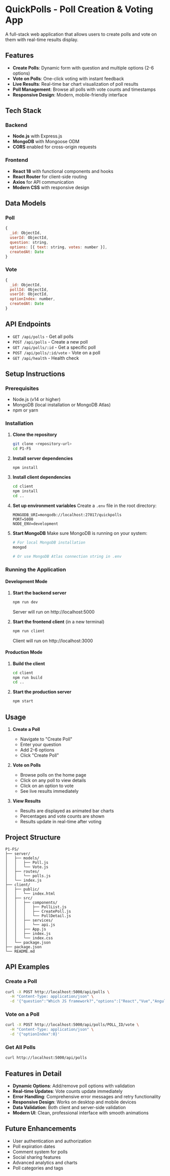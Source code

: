 # QuickPolls - Poll Creation & Voting App

A full-stack web application that allows users to create polls and vote on them with real-time results display.

## Features

- **Create Polls**: Dynamic form with question and multiple options (2-6 options)
- **Vote on Polls**: One-click voting with instant feedback
- **Live Results**: Real-time bar chart visualization of poll results
- **Poll Management**: Browse all polls with vote counts and timestamps
- **Responsive Design**: Modern, mobile-friendly interface

## Tech Stack

### Backend
- **Node.js** with Express.js
- **MongoDB** with Mongoose ODM
- **CORS** enabled for cross-origin requests

### Frontend
- **React 18** with functional components and hooks
- **React Router** for client-side routing
- **Axios** for API communication
- **Modern CSS** with responsive design

## Data Models

### Poll
```javascript
{
  _id: ObjectId,
  userId: ObjectId,
  question: string,
  options: [{ text: string, votes: number }],
  createdAt: Date
}
```

### Vote
```javascript
{
  _id: ObjectId,
  pollId: ObjectId,
  userId: ObjectId,
  optionIndex: number,
  createdAt: Date
}
```

## API Endpoints

- `GET /api/polls` - Get all polls
- `POST /api/polls` - Create a new poll
- `GET /api/polls/:id` - Get a specific poll
- `POST /api/polls/:id/vote` - Vote on a poll
- `GET /api/health` - Health check

## Setup Instructions

### Prerequisites
- Node.js (v14 or higher)
- MongoDB (local installation or MongoDB Atlas)
- npm or yarn

### Installation

1. **Clone the repository**
   ```bash
   git clone <repository-url>
   cd P1-FS
   ```

2. **Install server dependencies**
   ```bash
   npm install
   ```

3. **Install client dependencies**
   ```bash
   cd client
   npm install
   cd ..
   ```

4. **Set up environment variables**
   Create a `.env` file in the root directory:
   ```env
   MONGODB_URI=mongodb://localhost:27017/quickpolls
   PORT=5000
   NODE_ENV=development
   ```

5. **Start MongoDB**
   Make sure MongoDB is running on your system:
   ```bash
   # For local MongoDB installation
   mongod
   
   # Or use MongoDB Atlas connection string in .env
   ```

### Running the Application

#### Development Mode

1. **Start the backend server**
   ```bash
   npm run dev
   ```
   Server will run on http://localhost:5000

2. **Start the frontend client** (in a new terminal)
   ```bash
   npm run client
   ```
   Client will run on http://localhost:3000

#### Production Mode

1. **Build the client**
   ```bash
   cd client
   npm run build
   cd ..
   ```

2. **Start the production server**
   ```bash
   npm start
   ```

## Usage

1. **Create a Poll**
   - Navigate to "Create Poll"
   - Enter your question
   - Add 2-6 options
   - Click "Create Poll"

2. **Vote on Polls**
   - Browse polls on the home page
   - Click on any poll to view details
   - Click on an option to vote
   - See live results immediately

3. **View Results**
   - Results are displayed as animated bar charts
   - Percentages and vote counts are shown
   - Results update in real-time after voting

## Project Structure

```
P1-FS/
├── server/
│   ├── models/
│   │   ├── Poll.js
│   │   └── Vote.js
│   ├── routes/
│   │   └── polls.js
│   └── index.js
├── client/
│   ├── public/
│   │   └── index.html
│   ├── src/
│   │   ├── components/
│   │   │   ├── PollList.js
│   │   │   ├── CreatePoll.js
│   │   │   └── PollDetail.js
│   │   ├── services/
│   │   │   └── api.js
│   │   ├── App.js
│   │   ├── index.js
│   │   └── index.css
│   └── package.json
├── package.json
└── README.md
```

## API Examples

### Create a Poll
```bash
curl -X POST http://localhost:5000/api/polls \
  -H "Content-Type: application/json" \
  -d '{"question":"Which JS framework?","options":["React","Vue","Angular"]}'
```

### Vote on a Poll
```bash
curl -X POST http://localhost:5000/api/polls/POLL_ID/vote \
  -H "Content-Type: application/json" \
  -d '{"optionIndex":0}'
```

### Get All Polls
```bash
curl http://localhost:5000/api/polls
```

## Features in Detail

- **Dynamic Options**: Add/remove poll options with validation
- **Real-time Updates**: Vote counts update immediately
- **Error Handling**: Comprehensive error messages and retry functionality
- **Responsive Design**: Works on desktop and mobile devices
- **Data Validation**: Both client and server-side validation
- **Modern UI**: Clean, professional interface with smooth animations

## Future Enhancements

- User authentication and authorization
- Poll expiration dates
- Comment system for polls
- Social sharing features
- Advanced analytics and charts
- Poll categories and tags 